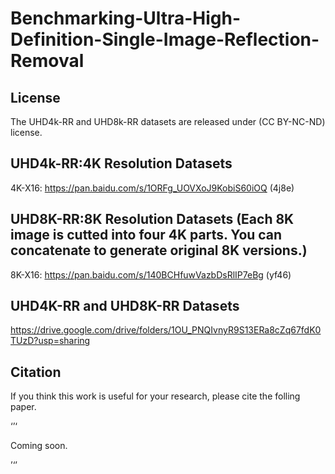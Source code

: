# Benchmarking-Ultra-High-Definition-Single-Image-Reflection-Removal

## License

The UHD4k-RR and UHD8k-RR datasets are released under (CC BY-NC-ND) license.

## UHD4k-RR:4K Resolution Datasets

4K-X16: https://pan.baidu.com/s/1ORFg_UOVXoJ9KobiS60iOQ (4j8e)

## UHD8K-RR:8K Resolution Datasets (Each 8K image is cutted into four 4K parts. You can concatenate to generate original 8K versions.)

8K-X16: https://pan.baidu.com/s/140BCHfuwVazbDsRlIP7eBg (yf46)

## UHD4K-RR and UHD8K-RR Datasets

https://drive.google.com/drive/folders/1OU_PNQIvnyR9S13ERa8cZq67fdK0TUzD?usp=sharing

## Citation

If you think this work is useful for your research, please cite the folling paper.

‘’‘

Coming soon.

’‘’
